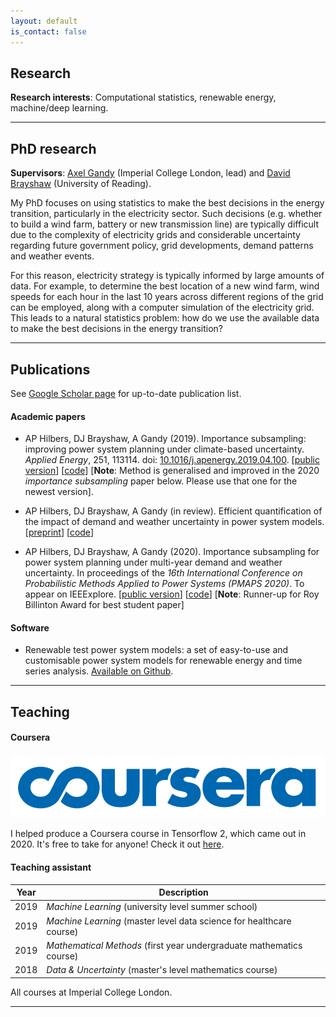 ```yaml
---
layout: default
is_contact: false
---
```


## Research


**Research interests**: Computational statistics, renewable energy, machine/deep learning.


---


## PhD research

**Supervisors**: [Axel Gandy](http://wwwf.imperial.ac.uk/~agandy/) (Imperial College London, lead) and [David Brayshaw](https://research.reading.ac.uk/meteorology/people/david-brayshaw/) (University of Reading).

My PhD focuses on using statistics to make the best decisions in the energy transition, particularly in the electricity sector. Such decisions (e.g. whether to build a wind farm, battery or new transmission line) are typically difficult due to the complexity of electricity grids and considerable uncertainty regarding future government policy, grid developments, demand patterns and weather events.

For this reason, electricity strategy is typically informed by large amounts of data. For example, to determine the best location of a new wind farm, wind speeds for each hour in the last 10 years across different regions of the grid can be employed, along with a computer simulation of the electricity grid. This leads to a natural statistics problem: how do we use the available data to make the best decisions in the energy transition?


---


## Publications

See [Google Scholar page](https://scholar.google.com/citations?user=SqSbcwQAAAAJ&hl=en&oi=ao) for up-to-date publication list.

#### Academic papers

* AP Hilbers, DJ Brayshaw, A Gandy (2019). Importance subsampling: improving power system planning under climate-based uncertainty. *Applied Energy*, 251, 113114. doi: [10.1016/j.apenergy.2019.04.100](https://doi.org/10.1016/j.apenergy.2019.04.110). [[public version](https://arxiv.org/abs/1903.10916)] [[code](https://github.com/ahilbers/importance_subsampling)] [**Note**: Method is generalised and improved in the 2020 *importance subsampling* paper below. Please use that one for the newest version].

* AP Hilbers, DJ Brayshaw, A Gandy (in review). Efficient quantification of the impact of demand and weather uncertainty in power system models. [[preprint](https://arxiv.org/abs/1912.10326)] [[code](https://github.com/ahilbers/2020_bootstrap_uncertainty_quantification)]

* AP Hilbers, DJ Brayshaw, A Gandy (2020). Importance subsampling for power system planning under multi-year demand and weather uncertainty. In proceedings of the *16th International Conference on Probabilistic Methods Applied to Power Systems (PMAPS 2020)*. To appear on IEEExplore. [[public version](https://arxiv.org/abs/2008.10300)] [[code](https://github.com/ahilbers/importance_subsampling)] [**Note**: Runner-up for Roy Billinton Award for best student paper]



#### Software

* Renewable test power system models: a set of easy-to-use and customisable power system models for renewable energy and time series analysis. [Available on Github](https://github.com/ahilbers/renewable_test_PSMs).


---


## Teaching

#### Coursera

<img class="inline-picture" src="images/coursera.png">

I helped produce a Coursera course in Tensorflow 2, which came out in 2020. It's free to take for anyone! Check it out [here](https://www.coursera.org/learn/getting-started-with-tensor-flow2).

#### Teaching assistant

Year | Description
----- | ------------------
2019 | *Machine Learning* (university level summer school)
2019 | *Machine Learning* (master level data science for healthcare course)
2019 | *Mathematical Methods* (first year undergraduate mathematics course)
2018 | *Data & Uncertainty* (master's level mathematics course)

All courses at Imperial College London.


---
